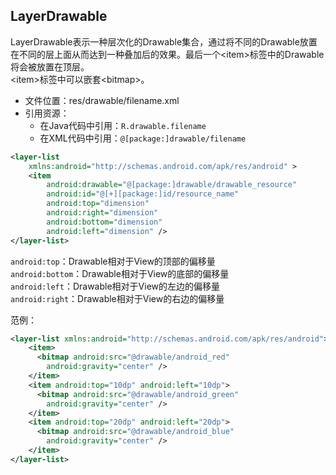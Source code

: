 ## LayerDrawable
LayerDrawable表示一种层次化的Drawable集合，通过将不同的Drawable放置在不同的层上面从而达到一种叠加后的效果。最后一个\<item\>标签中的Drawable将会被放置在顶层。<br>
\<item\>标签中可以嵌套\<bitmap\>。 <br>
* 文件位置：res/drawable/filename.xml
* 引用资源：
  * 在Java代码中引用：`R.drawable.filename`
  * 在XML代码中引用：`@[package:]drawable/filename`
 
``` xml
<layer-list
    xmlns:android="http://schemas.android.com/apk/res/android" >
    <item
        android:drawable="@[package:]drawable/drawable_resource"
        android:id="@[+][package:]id/resource_name"
        android:top="dimension"
        android:right="dimension"
        android:bottom="dimension"
        android:left="dimension" />
</layer-list>
```

`android:top`：Drawable相对于View的顶部的偏移量<br>
`android:bottom`：Drawable相对于View的底部的偏移量<br>
`android:left`：Drawable相对于View的左边的偏移量<br>
`android:right`：Drawable相对于View的右边的偏移量<br>

范例：
``` xml
<layer-list xmlns:android="http://schemas.android.com/apk/res/android">
    <item>
      <bitmap android:src="@drawable/android_red"
        android:gravity="center" />
    </item>
    <item android:top="10dp" android:left="10dp">
      <bitmap android:src="@drawable/android_green"
        android:gravity="center" />
    </item>
    <item android:top="20dp" android:left="20dp">
      <bitmap android:src="@drawable/android_blue"
        android:gravity="center" />
    </item>
</layer-list>
```
